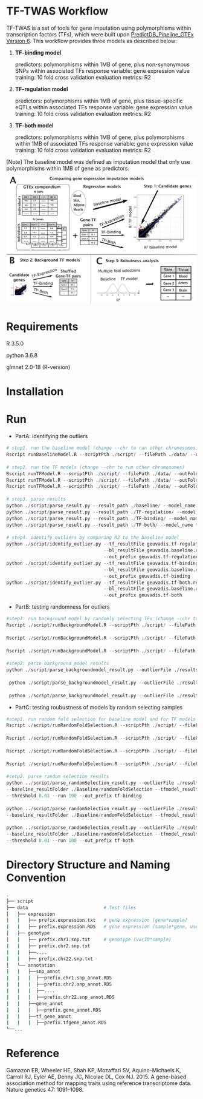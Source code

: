 # TF-TWAS Workflow 

TF-TWAS is a set of tools for gene imputation using polymorphisms within transcription factors (TFs), which were built upon [PredictDB_Pipeline_GTEx Version 6](https://github.com/hakyimlab/PredictDB_Pipeline_GTEx_v7). This workflow provides three models as described below: 

1. **TF-binding model**

   predictors: polymorphisms within 1MB of gene, plus non-synonymous SNPs within associated TFs
   response variable: gene expression value
   training: 10 fold cross validation
   evaluation metrics: R2
   
2. **TF-regulation model**

   predictors: polymorphisms within 1MB of gene, plus tissue-specific eQTLs within associated TFs
   response variable: gene expression value
   training: 10 fold cross validation
   evaluation metrics: R2

3. **TF-both model**

   predictors: polymorphisms within 1MB of gene, plus polymorphisms within 1MB of associated TFs
   response variable: gene expression value
   training: 10 fold cross validation
   evaluation metrics: R2

[Note] The baseline model was defined as imputation model that only use polymorphisms within 1MB of gene as predictors.

![Workflow](/Figures/Figure2.png)

# Requirements

R       3.5.0

python  3.6.8

glmnet 2.0-18 (R-version)

# Installation

# Run 

* PartA: identifying the outliers   

```R
# step1. run the baseline model (change --chr to run other chromosomes)
Rscript runBaselineModel.R --scriptPth ./script/ --filePath ./data/ --outFolder ./baseline --chr 22

# step2. run the TF models (change --chr to run other chromosomes)
Rscript runTFModel.R --scriptPth ./script/ --filePath ./data/ --outFolder ./TF-regulation/ --chr 22 --model tf-regulation
Rscript runTFModel.R --scriptPth ./script/ --filePath ./data/ --outFolder ./TF-binding/ --chr 22 --model tf-binding
Rscript runTFModel.R --scriptPth ./script/ --filePath ./data/ --outFolder ./TF-both/ --chr 22 --model tf-both

# step3. parse results
python ./script/parse_result.py --result_path ./baseline/ --model_name baseline --out_prefix geuvadis
python ./script/parse_result.py --result_path ./TF-regulation/ --model_name tf-regulation --out_prefix geuvadis
python ./script/parse_result.py --result_path ./TF-binding/ --model_name tf-binding --out_prefix geuvadis
python ./script/parse_result.py --result_path ./TF-both/ --model_name tf-both --out_prefix geuvadis

# step4. identify outliers by comparing R2 to the baseline model 
python ./script/identify_outlier.py --tf_resultFile geuvadis.tf-regulation.result.txt \
                                    --bl_resultFile geuvadis.baseline.result.txt \
                                    --out_prefix geuvadis.tf-regulation
python ./script/identify_outlier.py --tf_resultFile geuvadis.tf-binding.result.txt \
                                    --bl_resultFile geuvadis.baseline.result.txt \
                                    --out_prefix geuvadis.tf-binding
python ./script/identify_outlier.py --tf_resultFile geuvadis.tf-both.result.txt \
                                    --bl_resultFile geuvadis.baseline.result.txt \ 
                                    --out_prefix geuvadis.tf-both
```

* PartB: testing randomness for outliers

```R
#step1: run background model by randomly selecting TFs (change --chr to run other chromosomes for the outliers)
Rscript ./script/runBackgroundModel.R --scriptPth ./script/ --filePath ./data/  --filePrefix geuvadis --outFolder ./TF-binding/backgroundmodel/ -c 11 -m tf-binding -r 100

Rscript ./script/runBackgroundModel.R --scriptPth ./script/ --filePath ./data/  --filePrefix geuvadis --outFolder ./TF-regulation/backgroundmodel/ -c 1 -m tf-regulation -r 100

Rscript ./script/runBackgroundModel.R --scriptPth ./script/ --filePath ./data/  --filePrefix geuvadis --outFolder ./TF-both/backgroundmodel/ -c 21 -m tf-both -r 100

#step2: parse background model results
python ./script/parse_backgroundmodel_result.py --outlierFile ./results/geuvadis.tf-binding.43.outliers.txt --modelResultFile ./results/geuvadis.tf-binding.result.txt --bgfolder_path ./TF-binding/backgroundmodel/ --model_name tf-binding --out_prefix geuvadis

 python ./script/parse_backgroundmodel_result.py --outlierFile ./results/geuvadis.tf-regulation.14.outliers.txt --modelResultFile   ./results/geuvadis.tf-regulation.result.txt --bgfolder_path ./TF-regulation/backgroundmodel/ --model_name tf-regulation --out_prefix geuvadis
 
 python ./script/parse_backgroundmodel_result.py --outlierFile ./results/geuvadis.tf-both.3.outliers.txt --modelResultFile ./results/geuvadis.tf-both.result.txt --bgfolder_path ./TF-both/backgroundmodel/ --model_name tf-both --out_prefix geuvadis
```

* PartC: testing roubustness of models by random selecting samples

```R
#step1. run random fold selection for baseline model and for TF models
Rscript ./script/runRandomFoldSelection.R --scriptPth ./script/ --filePath ./data/ --filePrefix geuvadis --outFolder ./Baseline/randomFoldSelection/ -c 21 -m baseline -r 100

Rscript ./script/runRandomFoldSelection.R --scriptPth ./script/ --filePath ./data/ --filePrefix geuvadis --outFolder ./TF-binding/randomFoldSelection/ -c 21 -m tf-bining -r 100

Rscript ./script/runRandomFoldSelection.R --scriptPth ./script/ --filePath ./data/ --filePrefix geuvadis --outFolder ./TF-regulation/randomFoldSelection/ -c 21 -m tf-regulation -r 100

Rscript ./script/runRandomFoldSelection.R --scriptPth ./script/ --filePath ./data/ --filePrefix geuvadis --outFolder ./TF-both/randomFoldSelection/ -c 21 -m tf-both -r 100

#setp2. parse random selection results
python ../script/parse_randomSelection_result.py --outlierFile ./results/tf-binding.outliers.pass.backgroundmodel.txt 
--baseline_resultFolder ./Baseline/randomFoldSelection --tfmodel_resultFolder ./TF-binding/randomFoldSelection --model_name tf-binding
--threshold 0.01 --run 100 --out_prefix tf-binding

python ../script/parse_randomSelection_result.py --outlierFile ./results/tf-regulation.outliers.pass.backgroundmodel.txt 
--baseline_resultFolder ./Baseline/randomFoldSelection --tfmodel_resultFolder ./TF-regulation/randomFoldSelection --model_name tf-regulation --threshold 0.01 --run 100 --out_prefix tf-binding

python ../script/parse_randomSelection_result.py --outlierFile ./results/tf-both.outliers.pass.backgroundmodel.txt 
--baseline_resultFolder ./Baseline/randomFoldSelection --tfmodel_resultFolder ./TF-both/randomFoldSelection --model_name tf-both
--threshold 0.01 --run 100 --out_prefix tf-both
```

# Directory Structure and Naming Convention

```bash
.
├── script
├── data                            # Test files
│   ├── expression          
|   |   ├── prefix.expression.txt   # gene expression (gene*sample) 
|   |   ├── prefix.expression.RDS   # gene expression (sample*gene, use to convert RDS)
│   ├── genotype
|   |   ├── prefix.chr1.snp.txt     # genotype (varID*sample)
|   |   ├── prefix.chr2.snp.txt
|   |   ├──....
|   |   ├── prefix.chr22.snp.txt
│   └── annotation
|   |   ├──snp_annot
|   |   |  ├──prefix.chr1.snp_annot.RDS
|   |   |  ├──prefix.chr2.snp_annot.RDS
|   |   |  ├──....
|   |   |  ├──prefix.chr22.snp_annot.RDS
|   |   ├──gene_annot
|   |   |  ├──prefix.gene_annot.RDS
|   |   ├──tf_gene_annot
|   |   |  ├──prefix.tfgene_annot.RDS
└──...
```

# Reference

Gamazon ER, Wheeler HE, Shah KP, Mozaffari SV, Aquino-Michaels K, Carroll RJ, Eyler AE, Denny JC, Nicolae DL, Cox NJ. 2015. A gene-based association method for mapping traits using reference transcriptome data. Nature genetics 47: 1091-1098.





